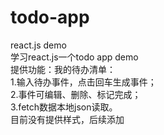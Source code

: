 # todo-app
react.js demo <br/>
学习react.js一个todo app demo<br/>
提供功能：我的待办清单：<br/>
1.输入待办事件，点击回车生成事件；<br/>
2.事件可编辑、删除、标记完成；<br/>
3.fetch数据本地json读取。<br/>
目前没有提供样式，后续添加<br/>

